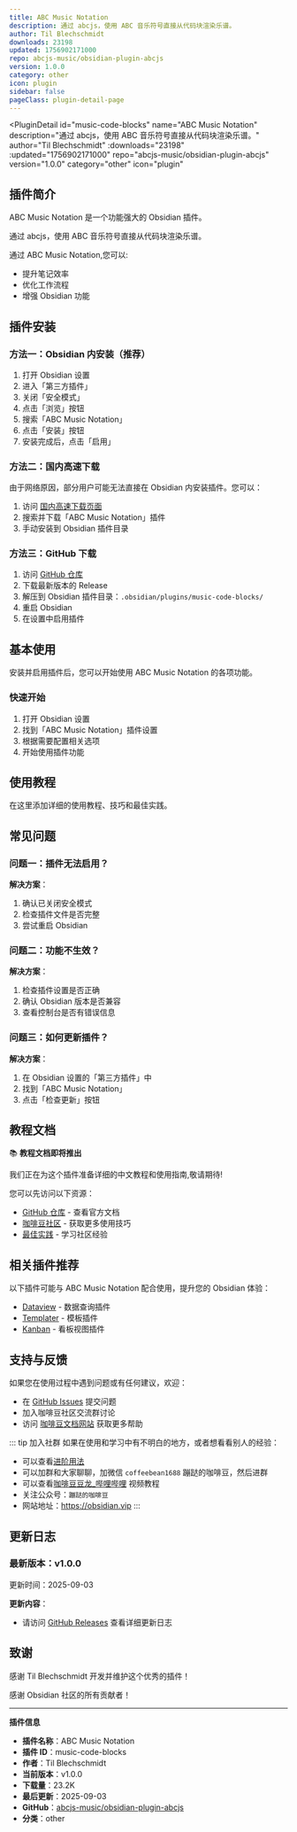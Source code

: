 ```yaml
---
title: ABC Music Notation
description: 通过 abcjs，使用 ABC 音乐符号直接从代码块渲染乐谱。
author: Til Blechschmidt
downloads: 23198
updated: 1756902171000
repo: abcjs-music/obsidian-plugin-abcjs
version: 1.0.0
category: other
icon: plugin
sidebar: false
pageClass: plugin-detail-page
---
```


<PluginDetail
  id="music-code-blocks"
  name="ABC Music Notation"
  description="通过 abcjs，使用 ABC 音乐符号直接从代码块渲染乐谱。"
  author="Til Blechschmidt"
  :downloads="23198"
  :updated="1756902171000"
  repo="abcjs-music/obsidian-plugin-abcjs"
  version="1.0.0"
  category="other"
  icon="plugin"
>

<!-- AUTO_GENERATED_START -->
## 插件简介

ABC Music Notation 是一个功能强大的 Obsidian 插件。

通过 abcjs，使用 ABC 音乐符号直接从代码块渲染乐谱。

通过 ABC Music Notation,您可以:

- 提升笔记效率
- 优化工作流程
- 增强 Obsidian 功能

<!-- AUTO_GENERATED_END -->

<!-- AUTO_GENERATED_START -->
## 插件安装

### 方法一：Obsidian 内安装（推荐）

1. 打开 Obsidian 设置
2. 进入「第三方插件」
3. 关闭「安全模式」
4. 点击「浏览」按钮
5. 搜索「ABC Music Notation」
6. 点击「安装」按钮
7. 安装完成后，点击「启用」

### 方法二：国内高速下载

由于网络原因，部分用户可能无法直接在 Obsidian 内安装插件。您可以：

1. 访问 [国内高速下载页面](/zh/documentation/obsidian-plugins-download.html)
2. 搜索并下载「ABC Music Notation」插件
3. 手动安装到 Obsidian 插件目录

### 方法三：GitHub 下载

1. 访问 [GitHub 仓库](https://github.com/abcjs-music/obsidian-plugin-abcjs)
2. 下载最新版本的 Release
3. 解压到 Obsidian 插件目录：`.obsidian/plugins/music-code-blocks/`
4. 重启 Obsidian
5. 在设置中启用插件

## 基本使用

安装并启用插件后，您可以开始使用 ABC Music Notation 的各项功能。

### 快速开始

1. 打开 Obsidian 设置
2. 找到「ABC Music Notation」插件设置
3. 根据需要配置相关选项
4. 开始使用插件功能

<!-- AUTO_GENERATED_END -->

<!-- CUSTOM_CONTENT_START:tutorial -->
## 使用教程

在这里添加详细的使用教程、技巧和最佳实践。

<!-- CUSTOM_CONTENT_END:tutorial -->

<!-- SHARED_CONTENT_START -->
## 常见问题

### 问题一：插件无法启用？

**解决方案**：
1. 确认已关闭安全模式
2. 检查插件文件是否完整
3. 尝试重启 Obsidian

### 问题二：功能不生效？

**解决方案**：
1. 检查插件设置是否正确
2. 确认 Obsidian 版本是否兼容
3. 查看控制台是否有错误信息

### 问题三：如何更新插件？

**解决方案**：
1. 在 Obsidian 设置的「第三方插件」中
2. 找到「ABC Music Notation」
3. 点击「检查更新」按钮

## 教程文档

📚 **教程文档即将推出**

我们正在为这个插件准备详细的中文教程和使用指南,敬请期待!

您可以先访问以下资源：
- [GitHub 仓库](https://github.com/abcjs-music/obsidian-plugin-abcjs) - 查看官方文档
- [咖啡豆社区](/zh/bases/) - 获取更多使用技巧
- [最佳实践](/zh/best-practices/) - 学习社区经验

## 相关插件推荐

以下插件可能与 ABC Music Notation 配合使用，提升您的 Obsidian 体验：

- [Dataview](/zh/plugins/dataview.html) - 数据查询插件
- [Templater](/zh/plugins/templater-obsidian.html) - 模板插件
- [Kanban](/zh/plugins/obsidian-kanban.html) - 看板视图插件

## 支持与反馈

如果您在使用过程中遇到问题或有任何建议，欢迎：

- 在 [GitHub Issues](https://github.com/abcjs-music/obsidian-plugin-abcjs/issues) 提交问题
- 加入咖啡豆社区交流群讨论
- 访问 [咖啡豆文档网站](https://obsidian.vip) 获取更多帮助

::: tip 加入社群
如果在使用和学习中有不明白的地方，或者想看看别人的经验：
- 可以查看[进阶用法](/zh/advanced)
- 可以加群和大家聊聊，加微信 `coffeebean1688` 蹦跶的咖啡豆，然后进群
- 可以查看[咖啡豆豆龙_哔哩哔哩](https://space.bilibili.com/618777356) 视频教程
- 关注公众号：`蹦跶的咖啡豆`
- 网站地址：https://obsidian.vip
:::
<!-- SHARED_CONTENT_END -->

<!-- AUTO_GENERATED_START -->
## 更新日志

### 最新版本：v1.0.0

更新时间：2025-09-03

**更新内容**：
- 请访问 [GitHub Releases](https://github.com/abcjs-music/obsidian-plugin-abcjs/releases) 查看详细更新日志

## 致谢

感谢 Til Blechschmidt 开发并维护这个优秀的插件！

感谢 Obsidian 社区的所有贡献者！

---

**插件信息**
- **插件名称**：ABC Music Notation
- **插件 ID**：music-code-blocks
- **作者**：Til Blechschmidt
- **当前版本**：v1.0.0
- **下载量**：23.2K
- **最后更新**：2025-09-03
- **GitHub**：[abcjs-music/obsidian-plugin-abcjs](https://github.com/abcjs-music/obsidian-plugin-abcjs)
- **分类**：other
<!-- AUTO_GENERATED_END -->

</PluginDetail>


